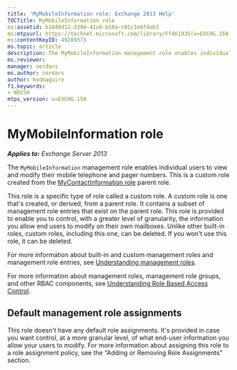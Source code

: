 ```yaml
---
title: 'MyMobileInformation role: Exchange 2013 Help'
TOCTitle: MyMobileInformation role
ms:assetid: b1048d12-3394-41c6-b10a-c01c1e0fdeb3
ms:mtpsurl: https://technet.microsoft.com/library/Ff461935(v=EXCHG.150)
ms:contentKeyID: 49289373
ms.topic: article
description: The MyMobileInformation management role enables individual users to view and modify their mobile telephone and pager numbers.
ms.reviewer: 
manager: serdars
ms.author: serdars
author: msdmaguire
f1.keywords:
- NOCSH
mtps_version: v=EXCHG.150
---
```


# MyMobileInformation role

_**Applies to:** Exchange Server 2013_

The `MyMobileInformation` management role enables individual users to view and modify their mobile telephone and pager numbers. This is a custom role created from the [MyContactInformation role](mycontactinformation-role-exchange-2013-help.md) parent role.

This role is a specific type of role called a custom role. A custom role is one that's created, or derived, from a parent role. It contains a subset of management role entries that exist on the parent role. This role is provided to enable you to control, with a greater level of granularity, the information you allow end users to modify on their own mailboxes. Unlike other built-in roles, custom roles, including this one, can be deleted. If you won't use this role, it can be deleted.

For more information about built-in and custom management roles and management role entries, see [Understanding management roles](understanding-management-roles-exchange-2013-help.md).

For more information about management roles, management role groups, and other RBAC components, see [Understanding Role Based Access Control](understanding-role-based-access-control-exchange-2013-help.md).
## Default management role assignments

This role doesn't have any default role assignments. It's provided in case you want control, at a more granular level, of what end-user information you allow your users to modify. For more information about assigning this role to a role assignment policy, see the "Adding or Removing Role Assignments" section.

